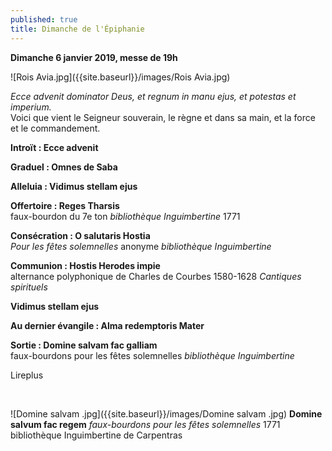 ```yaml
---
published: true
title: Dimanche de l'Épiphanie
---
```

**Dimanche 6 janvier 2019, messe de 19h**  

![Rois Avia.jpg]({{site.baseurl}}/images/Rois Avia.jpg)

*Ecce advenit dominator Deus, et regnum in manu ejus, et potestas et imperium.*  
Voici que vient le Seigneur souverain, le règne et dans sa main, et la force et le commandement.

**Introït : Ecce advenit**

**Graduel : Omnes de Saba**

**Alleluia : Vidimus stellam ejus**

**Offertoire : Reges Tharsis**  
faux-bourdon du 7e ton *bibliothèque Inguimbertine* 1771

**Consécration : O salutaris Hostia**  
*Pour les fêtes solemnelles* anonyme *bibliothèque Inguimbertine*

**Communion : Hostis Herodes impie**  
alternance polyphonique de Charles de Courbes 1580-1628 *Cantiques spirituels*

**Vidimus stellam ejus**  

**Au dernier évangile : Alma redemptoris Mater**  

**Sortie : Domine salvam fac galliam**  
faux-bourdons pour les fêtes solemnelles *bibliothèque Inguimbertine*

Lireplus

&nbsp;

![Domine salvam .jpg]({{site.baseurl}}/images/Domine salvam .jpg)
**Domine salvum fac regem**  *faux-bourdons pour les fêtes solemnelles* 1771  
bibliothèque Inguimbertine de Carpentras
